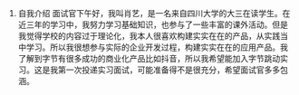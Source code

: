 1. 自我介绍
面试官下午好，我叫肖艺，是一名来自四川大学的大三在读学生。在近三年的学习中，我努力学习基础知识，也参与了一些丰富的课外活动。但是我觉得学校的内容过于理论化，我本人很喜欢构建实实在在的产品，从实践当中学习。所以我很想参与实际的企业开发过程，构建实实在在的应用产品。我了解到字节有很多成功的商业化产品比如抖音，所以我希望能加入字节跳动实习。这是我第一次投递实习面试，可能准备得不是很充分，希望面试官多多包涵。
